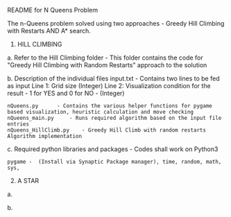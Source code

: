 README for N Queens Problem 

The n-Queens problem solved using two approaches - Greedy Hill Climbing with Restarts AND A* search.

1. HILL CLIMBING 

a. Refer to the Hill Climbing folder - This folder contains the code for "Greedy Hill Climbing with Random Restarts" approach to the solution

b. Description of the individual files 
	input.txt		 - Contains two lines to be fed as input 
					Line 1: Grid size (Integer)
					Line 2: Visualization condition for the result - 1 for YES and 0 for NO - (Integer)

	nQueens.py 		- Contains the various helper functions for pygame based visualization, heuristic calculation and move checking
	nQueens_main.py		- Runs required algorithm based on the input file entries
	nQueens_HillClimb.py 	- Greedy Hill Climb with random restarts Algorithm implementation

c. Required python libraries and packages - Codes shall work on Python3
		
	pygame -  (Install via Synaptic Package manager), time, random, math, sys, 

2. A STAR 

a. 

b. 

